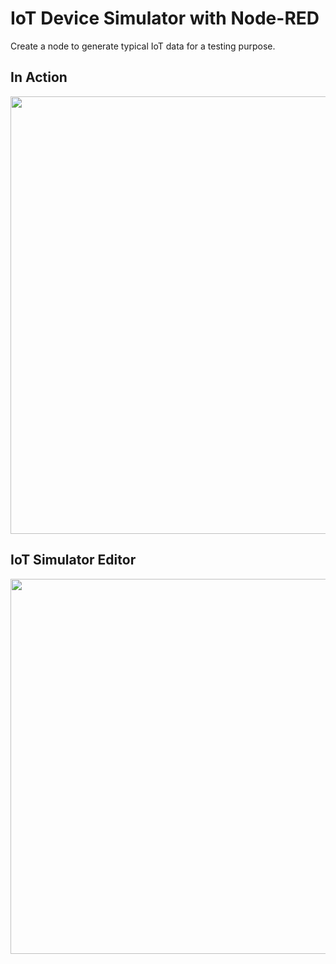 # IoT Device Simulator with Node-RED

Create a node to generate typical IoT data for a testing purpose.

## In Action

<p align="center">
<img src="https://github.com/phyunsj/iot-device-simulator-with-node-red/blob/master/images/iot-simulator-action.gif" width="700px"/>
</p>

## IoT Simulator Editor

<p align="center">
<img src="https://github.com/phyunsj/iot-device-simulator-with-node-red/blob/master/images/iot-simulator-editor.png" width="600px"/>
</p>
